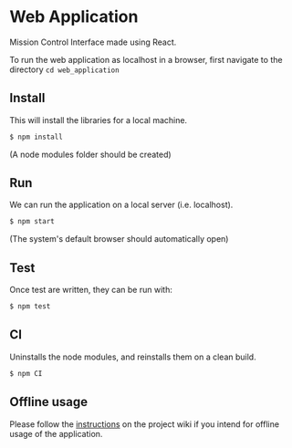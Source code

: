 # Web Application

Mission Control Interface made using React.

To run the web application as localhost in a browser, first navigate to the directory `cd web_application`

## Install

This will install the libraries for a local machine.

```bash
$ npm install
```
(A node modules folder should be created)

## Run

We can run the application on a local server (i.e. localhost).

```bash
$ npm start
```
(The system's default browser should automatically open)

## Test

Once test are written, they can be run with:

```bash
$ npm test
```

## CI

Uninstalls the node modules, and reinstalls them on a clean build.

```bash
$ npm CI
```

## Offline usage

Please follow the [instructions](https://gitlab.ecs.vuw.ac.nz/course-work/engr300/2020/group12/group-12/-/wikis/MapServer) on the project wiki if you intend for offline usage of the application.
